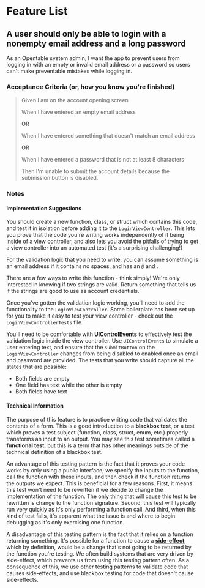 # Feature List
## A user should only be able to login with  a nonempty email address and a long password
As an Opentable system admin, I want the app to prevent users from logging in with an empty or invalid email address or a password so users can't make preventable mistakes while logging in.

### Acceptance Criteria (or, how you know you're finished)
> Given I am on the account opening screen
>
> When I have entered an empty email address
>
> **OR**
>
> When I have entered something that doesn't match an email address
>
> **OR**
>
> When I have entered a password that is not at least 8 characters
>
> Then I'm unable to submit the account details because the submission button is disabled.

### Notes
#### Implementation Suggestions
You should create a new function, class, or struct which contains this code, and test it in isolation before adding it to the `LoginViewController`. This lets you prove that the code you're writing works independently of it being inside of a view controller, and also lets you avoid the pitfalls of trying to get a view controller into an automated test (it's a surprising challenging!)

For the validation logic that you need to write, you can assume something is an email address if it contains no spaces, and has an `@` and `.` 

There are a few ways to write this function - think simply! We're only interested in knowing if two strings are valid. Return something that tells us if the strings are good to use as account credentials.

Once you've gotten the validation logic working, you'll need to add the functionality to the `LoginViewController`. Some boilerplate has been set up for you to make it easy to test your view controller - check out the `LoginViewControllerTests` file.

You'll need to be comfortable with **[UIControlEvents](https://developer.appgitle.com/documentation/uikit/uicontrol/event)** to effectively test the validation logic inside the view controller. Use `UIControlEvents` to simulate a user entering text, and ensure that the `submitButton` on the `LoginViewController` changes from being disabled to enabled once an email and password are provided. The tests that you write should capture all the states that are possible: 

* Both fields are empty
* One field has text while the other is empty
* Both fields have text

#### Technical Information
The purpose of this feature is to practice writing code that validates the contents of a form. This is a good introduction to a **blackbox test**, or a test which proves a test subject (function, class, struct, enum, etc.) properly transforms an input to an output. You may see this test sometimes called a **functional test**, but this is a term that has other meanings outside of the technical definition of a blackbox test.

An advantage of this testing pattern is the fact that it proves your code works by only using a public interface; we specify the inputs to the function, call the function with these inputs, and then check if the function returns the outputs we expect. This is beneficial for a few reasons. First, it means this test won't need to be rewritten if we decide to change the implementation of the function. The only thing that will cause this test to be rewritten is change to the function signature. Second, this test will typically run very quickly as it's only performing a function call. And third, when this kind of test fails, it's apparent what the issue is and where to begin debugging as it's only exercising one function.

A disadvantage of this testing pattern is the fact that it relies on a function returning something. It's possible for a function to cause a **[side-effect](https://softwareengineering.stackexchange.com/questions/40297/what-is-a-side-effect)**, which by definition, would be a change that's not going to be returned by the function you're testing. We often build systems that are very driven by side-effect, which prevents us from using this testing pattern often. As a consequence of this, we use other testing patterns to validate code that causes side-effects, and use blackbox testing for code that doesn't cause side-effects.
